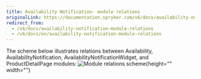 ```yaml
---
title: Availability Notification- module relations
originalLink: https://documentation.spryker.com/v6/docs/availability-notification-module-relations
redirect_from:
  - /v6/docs/availability-notification-module-relations
  - /v6/docs/en/availability-notification-module-relations
---
```


The scheme below illustrates relations between Availability, AvailabilityNotification, AvailabilityNotificationWidget, and ProductDetailPage modules:
![Module relations scheme](https://spryker.s3.eu-central-1.amazonaws.com/docs/Features/Mailing+&+Communication/Product+is+Available+Again/module-diagram.png){height="" width=""}

